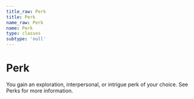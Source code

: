 ```yaml
---
title_raw: Perk
title: Perk
name_raw: Perk
name: Perk
type: classes
subtype: 'null'
---
```


# Perk

You gain an exploration, interpersonal, or intrigue perk of your choice. See Perks for more information.
